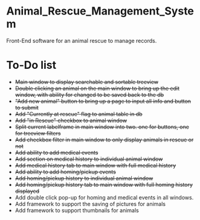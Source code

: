 # Animal_Rescue_Management_System
Front-End software for an animal rescue to manage records.

# To-Do list
- ~~Main window to display searchable and sortable treeview~~
- ~~Double clicking an animal on the main window to bring up the edit window, with ability for changed to be saved back to the db~~
- ~~"Add new animal" button to bring up a page to input all info and button to submit~~
- ~~Add "Currently at rescue" flag to animal table in db~~
- ~~Add "in Rescue" checkbox to animal window~~
- ~~Split current labelframe in main window into two. one for buttons, one for treeview filters~~
- ~~Add checkbox filter in main window to only display animals in rescue or not~~
- ~~Add ability to add medical events~~
- ~~Add section on medical history to individual animal window~~
- ~~Add medical history tab to main window with full medical history~~
- ~~Add ability to add homing/pickup events~~
- ~~Add homing/pickup history to individual animal window~~
- ~~Add homing/pickup history tab to main window with full homing history displayed~~
- Add double click pop-up for homing and medical events in all windows.
- Add framework to support the saving of pictures for animals
- Add framework to support thumbnails for animals 
